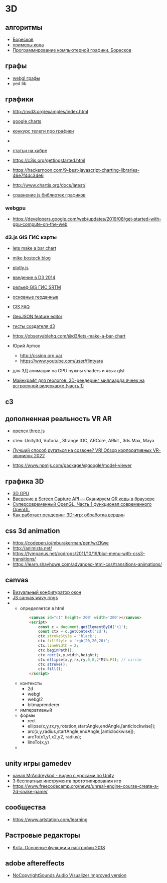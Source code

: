 # 3D

## алгоритмы

 * [Боресков](http://steps3d.narod.ru/)
 * [примеры кода](http://steps3d.narod.ru/snippets.html)
 * [Программирование компьютерной графики. Боресков](https://www.ozon.ru/context/detail/id/154457306/)


## графы

 * [webgl графы](https://github.com/ericdrowell/ElGrapho)
 * yed lib
## графики

 * http://nvd3.org/examples/index.html

 * [google charts](https://developers.google.com/chart/interactive/docs/gallery)
 * [конкурс телеги про графики](https://habr.com/ru/company/lanit/blog/460625/)
 * []()
 * [статьи на хабре](https://habr.com/hub/data_visualization/)
 * https://c3js.org/gettingstarted.html
 * https://hackernoon.com/9-best-javascript-charting-libraries-46e7f4dc34e6
 * http://www.chartjs.org/docs/latest/
 * [сравнение js библиотек графиков](https://medium.freecodecamp.org/charting-the-waters-pt-2-a-comparison-of-javascript-charting-libraries-96e9fb79b856)

### webgpu

 * https://developers.google.com/web/updates/2019/08/get-started-with-gpu-compute-on-the-web

### d3.js GIS ГИС карты

 * [lets make a bar chart](https://bost.ocks.org/mike/bar/)
 * [mike bostock blog](https://bost.ocks.org/mike/)
 * [plotly.js](https://plot.ly/javascript/histograms/#colored-and-styled-histograms)
 * [введение в D3 2014](https://habr.com/ru/company/datalaboratory/blog/217905/)
 * [рельеф GIS ГИС SRTM](http://gis-lab.info/qa/data.html#.D0.A0.D0.B5.D0.BB.D1.8C.D0.B5.D1.84)
 * [основные геоданные](http://gis-lab.info/qa/data.html#.D0.A0.D0.B5.D0.BB.D1.8C.D0.B5.D1.84)
 * [GIS FAQ](http://gis-lab.info/qa/proj-sk-faq.html)

 * [GeoJSON feature editor](https://observablehq.com/@fil/geoeditor)
 * [гисты создателя d3](https://bl.ocks.org/mbostock)
 * https://observablehq.com/@d3/lets-make-a-bar-chart
 * Юрий Артюх
 	 * http://cssing.org.ua/
	 * https://www.youtube.com/user/flintyara
 * для 3Д анимации на GPU нужны shaders и язык glsl
 * [Майнкрафт для геологов: 3D-рендеринг миллиарда ячеек на встроенной видеокарте (часть 1)](https://habr.com/ru/post/472688/)

## c3



## дополненная реальность VR AR

* [opencv three.js](https://www.smashingmagazine.com/2016/02/simple-augmented-reality-with-opencv-a-three-js/)
* стек: Unity3d, Vuforia , Strange IOC, ARCore, ARkit , 3ds Max, Maya
* [Лучший способ ругаться на созвоне? VR! Обзор корпоративных VR-звонилок 2022](https://habr.com/ru/post/645915/)

* https://www.npmjs.com/package/@google/model-viewer

##  графика 3D

* [3D GPU](http://thebookofshaders.com)
* [Введение в Screen Capture API — Сканируем QR коды в браузере](https://habr.com/ru/post/460825/)
* [Суперсовременный OpenGL. Часть 1 функционал современного OpenGL	](https://habr.com/ru/post/456932/)
* [Как работает рендеринг 3D-игр: обработка вершин](https://habr.com/ru/post/472688/)

##  css 3d animation

 * https://codepen.io/mburakerman/pen/wrZKwe
 * http://animista.net/
 * https://tympanus.net/codrops/2011/10/19/blur-menu-with-css3-transitions/
 * https://learn.shayhowe.com/advanced-html-css/transitions-animations/

## canvas

 * [Визуальный конфигуратор окон](https://habr.com/ru/post/238065/)
 * [JS canvas wavy rings](https://codepen.io/ThreePixDroid/pen/vYEWvRJ)
 *
	* определяется в html
		```html
			<canvas id="c1" height='200' width='200'></canvas>
			<script>
				const c = document.getElementById('c1');
				const ctx = c.getContext('2d');
				ctx.strokeStyle = 'black';
				ctx.fillStyle = 'rgb(20,20,20)';
				ctx.lineWidth = 2;
				ctx.beginPath();
				ctx.rect(x,y,width,height);
				ctx.ellipse(x,y,rx,ry,0,0,2*Mth.PI); // circle
				ctx.stroke();
				ctx.fill();
			</script>
		```
	* контексты
		* 2d
		* webgl
		* webgl2
		* bitmaprenderer
	* императивный
	* формы
		* rect
		* ellipse(x,y,rx,ry,rotation,startAngle,endAngle,[anticlockwise]);
		* arc(x,y,radius,startAngle,endAngle,[anticlockwise]);
		* arcTo(x1,y1,x2,y2, radius);
		* lineTo(x,y)
	*
## unity игры gamedev

 * [канал MrAndreykpd - видео с уроками по Unity](https://www.youtube.com/channel/UCPWx44_luGLmCfLwCflhiGg)
 * [3 бесплатных инструмента прототипирования игр](https://habr.com/ru/company/playgendary/blog/499340/)
 * https://www.freecodecamp.org/news/unreal-engine-course-create-a-2d-snake-game/

## сообщества

 * https://www.artstation.com/learning

## Растровые редакторы

 * [Krita. Основные функции и настройки 2018](https://www.youtube.com/watch?v=Qp8torRlSWs)


## adobe aftereffects

 * [NoCopyrightSounds Audio Visualizer Improved version](https://www.velosofy.com/template/nocopyrightsounds-audio-visualizer-improved-version-free-audio-spectrum-template-lpwczzonbj4)
